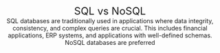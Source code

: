 <div align="center" style="font-size:24px;">SQL vs NoSQL</div>

<div align="center">SQL databases are traditionally used in applications where data integrity, consistency, and complex queries are crucial. This includes financial applications, ERP systems, and applications with well-defined schemas.</div>

<div align="center">NoSQL databases are preferred
